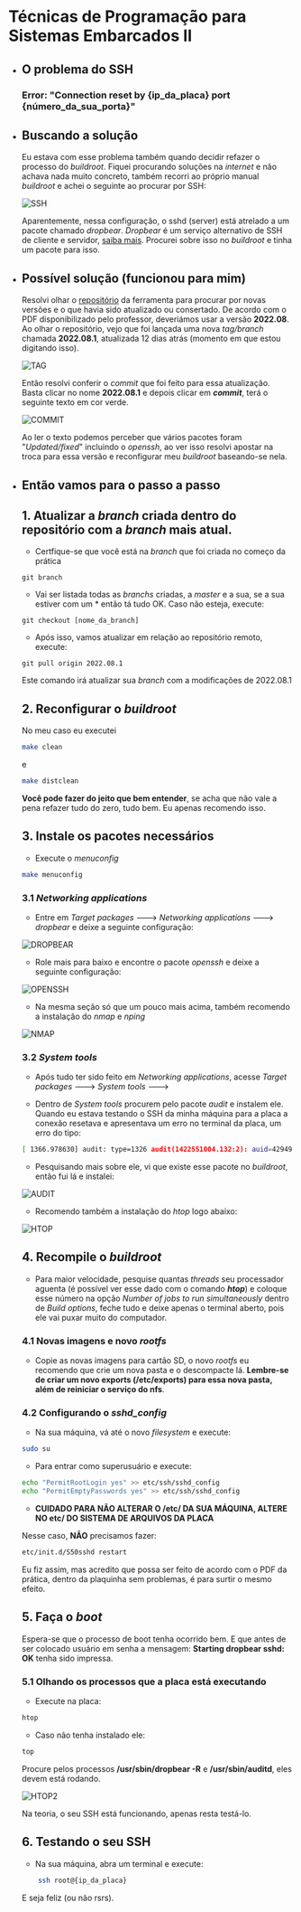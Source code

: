 # Técnicas de Programação para Sistemas Embarcados II

- ## O problema do SSH
    ### Error: "Connection reset by {ip_da_placa} port {número_da_sua_porta}"
- ## Buscando a solução
    Eu estava com esse problema também quando decidir refazer o processo do *buildroot*. Fiquei procurando soluções na *internet* e não achava nada muito concreto, também recorri ao próprio manual *buildroot* e achei o seguinte ao procurar por SSH:

    ![SSH](images/ssh_buildroot.png)

    Aparentemente, nessa configuração, o sshd (server) está atrelado a um pacote chamado *dropbear*. *Dropbear* é um serviço alternativo de SSH de cliente e servidor, [saiba mais](https://matt.ucc.asn.au/dropbear/dropbear.html). Procurei sobre isso no *buildroot* e tinha um pacote para isso.

- ## Possível solução (funcionou para mim)
    Resolvi olhar o [repositório](https://git.buildroot.net/buildroot) da ferramenta para procurar por novas versões e o que havia sido atualizado ou consertado. De acordo com o PDF disponibilizado pelo professor, deveriámos usar a versão **2022.08**. Ao olhar o repositório, vejo que foi lançada uma nova *tag/branch* chamada **2022.08.1**, atualizada 12 dias atrás (momento em que estou digitando isso).

    ![TAG](images/tag.png)

    Então resolvi conferir o *commit* que foi feito para essa atualização. Basta clicar no nome **2022.08.1** e depois clicar em ***commit***, terá o seguinte texto em cor verde. 

    ![COMMIT](images/commit.png)

    Ao ler o texto podemos perceber que vários pacotes foram "*Updated/fixed*" incluindo o *openssh*, ao ver isso resolvi apostar na troca para essa versão e reconfigurar meu *buildroot* baseando-se nela. 

- ## Então vamos para o passo a passo
    ## 1. Atualizar a *branch* criada dentro do repositório com a *branch* mais atual.
    - Certfique-se que você está na *branch* que foi criada no começo da prática

    ```git
    git branch
    ```
    - Vai ser listada todas as *branchs* criadas, a *master* e a sua, se a sua estiver com um * então tá tudo OK. Caso não esteja, execute:
    ```git
    git checkout [nome_da_branch]
    ```

    - Após isso, vamos atualizar em relação ao repositório remoto, execute:
    ```git
    git pull origin 2022.08.1
    ```
    Este comando irá atualizar sua *branch* com a modificações de 2022.08.1

    ## 2. Reconfigurar o *buildroot*

    No meu caso eu executei
    ```bash
    make clean
    ```
    e

    ```bash
    make distclean
    ```
    **Você pode fazer do jeito que bem entender**, se acha que não vale a pena refazer tudo do zero, tudo bem. Eu apenas recomendo isso.

    ## 3. Instale os pacotes necessários

    - Execute o *menuconfig*
    ```bash
    make menuconfig
    ```

    ### 3.1 *Networking applications*
    - Entre em *Target packages*  ---> *Networking applications*  ---> *dropbear* e deixe a seguinte configuração:

    ![DROPBEAR](images/dropbear.png)

    - Role mais para baixo e encontre o pacote *openssh* e deixe a seguinte configuração:

    ![OPENSSH](images/openssh.png)

    - Na mesma seção só que um pouco mais acima, também recomendo a instalação do *nmap* e *nping* 

    ![NMAP](images/nmap.png)

    ### 3.2 *System tools*

    - Após tudo ter sido feito em *Networking applications*, acesse *Target packages*  ---> *System tools*  --->

    - Dentro de *System tools* procurem pelo pacote *audit* e instalem ele. Quando eu estava testando o SSH da minha máquina para a placa a conexão resetava e apresentava um erro no terminal da placa, um erro do tipo:

    ```bash
    [ 1366.978630] audit: type=1326 audit(1422551004.132:2): auid=4294967295 uid=22 gid=22 ses=4294967295 pid=2351 comm="sshd" exe="/usr/sbin/sshd" sig=31 syscall=102 compat=0 ip=0xb7669aa8 code=0x0
    ```
    - Pesquisando mais sobre ele, vi que existe esse pacote no *buildroot*, então fui lá e instalei: 

    ![AUDIT](images/audit.png)

    - Recomendo também a instalação do *htop* logo abaixo:
    
    ![HTOP](images/htop.png)

    ## 4. Recompile o *buildroot*
    - Para maior velocidade, pesquise quantas *threads* seu processador aguenta (é possível ver esse dado com o comando ***htop***) e coloque esse número na opção *Number of jobs to run simultaneously* dentro de *Build options*, feche tudo e deixe apenas o terminal aberto, pois ele vai puxar muito do computador.

    ### 4.1 Novas imagens e novo *rootfs*
    - Copie as novas imagens para cartão SD, o novo *rootfs* eu recomendo que crie um nova pasta e o descompacte lá. **Lembre-se de criar um novo exports (/etc/exports) para essa nova pasta, além de reiniciar o serviço do nfs**. 
    ### 4.2 Configurando o *sshd_config*
    - Na sua máquina, vá até o novo *filesystem* e execute:
    ```bash
    sudo su
    ```
    - Para entrar como superusuário e execute:
    ```bash
    echo "PermitRootLogin yes" >> etc/ssh/sshd_config
    echo "PermitEmptyPasswords yes" >> etc/ssh/sshd_config
    ```
    - **CUIDADO PARA NÃO ALTERAR O /etc/ DA SUA MÁQUINA, ALTERE NO etc/ DO SISTEMA DE ARQUIVOS DA PLACA**
    
    Nesse caso, **NÃO** precisamos fazer:
    ```bash
    etc/init.d/S50sshd restart
    ```

    Eu fiz assim, mas acredito que possa ser feito de acordo com o PDF da prática, dentro da plaquinha sem problemas, é para surtir o mesmo efeito.
    ## 5. Faça o *boot*
    Espera-se que o processo de boot tenha ocorrido bem. E que antes de ser colocado usuário em senha a mensagem: **Starting dropbear sshd: OK** tenha sido impressa.
    ### 5.1 Olhando os processos que a placa está executando
    - Execute na placa:
    ```bash
    htop
    ```
    - Caso não tenha instalado ele:
    ```bash
    top
    ```
     Procure pelos processos **/usr/sbin/dropbear -R** e **/usr/sbin/auditd**, eles devem está rodando.

    ![HTOP2](images/htop2.png)

    Na teoria, o seu SSH está funcionando, apenas resta testá-lo.

    ## 6. Testando o seu SSH

    - Na sua máquina, abra um terminal e execute:
    ```bash
        ssh root@{ip_da_placa}
    ```
    E seja feliz (ou não rsrs).
